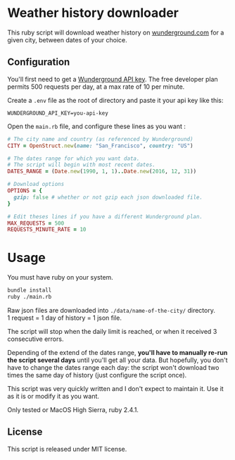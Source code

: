 # Weather history downloader

This ruby script will download weather history on [wunderground.com](https://www.wunderground.com/?apiref=8bb7c7c4dd649d33) for a given city, between dates of your choice.

## Configuration

You'll first need to get a [Wunderground API key](https://www.wunderground.com/weather/api/?apiref=8bb7c7c4dd649d33). The free developer plan permits 500 requests per day, at a max rate of 10 per minute.

Create a `.env` file as the root of directory and paste it your api key like this:

```env
WUNDERGROUND_API_KEY=you-api-key
```

Open the `main.rb` file, and configure these lines as you want :

```ruby
# The city name and country (as referenced by Wunderground)
CITY = OpenStruct.new(name: "San_Francisco", country: "US")

# The dates range for which you want data.
# The script will begin with most recent dates.
DATES_RANGE = (Date.new(1990, 1, 1)..Date.new(2016, 12, 31))

# Download options
OPTIONS = {
  gzip: false # whether or not gzip each json downloaded file.
}

# Edit theses lines if you have a different Wunderground plan.
MAX_REQUESTS = 500
REQUESTS_MINUTE_RATE = 10
```

# Usage

You must have ruby on your system.

```sh
bundle install
ruby ./main.rb
```

Raw json files are downloaded into `./data/name-of-the-city/` directory.  
1 request = 1 day of history = 1 json file.

The script will stop when the daily limit is reached, or when it received 3 consecutive errors.

Depending of the extend of the dates range, **you'll have to manually re-run the script several days** until you'll get all your data. But hopefully, you don't have to change the dates range each day: the script won't download two times the same day of history (just configure the script once).

This script was very quickly written and I don't expect to maintain it. Use it as it is or modify it as you want.

Only tested or MacOS High Sierra, ruby 2.4.1.

## License

This script is released under MIT license.
